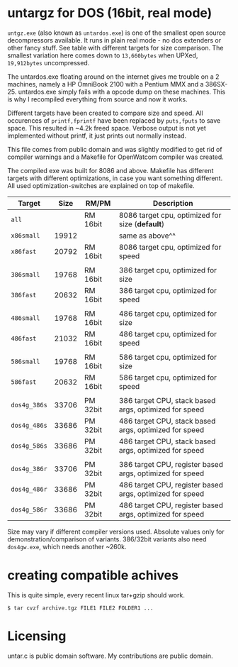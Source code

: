 # untargz for DOS (16bit, real mode)

``untgz.exe`` (also known as ``untardos.exe``) is one of the smallest open source decompressors available. It runs in plain real mode - no dos extenders or other fancy stuff.
See table with different targets for size comparison. The smallest variation here comes down to `13,660bytes` when UPXed, `19,912bytes` uncompressed.

The untardos.exe floating around on the internet gives me trouble on a 2 machines, namely a HP OmniBook 2100 with a Pentium MMX and a 386SX-25. untardos.exe simply fails with a opcode dump on these machines. This is why I recompiled everything from source and now it works. 

Different targets have been created to compare size and speed.
All occurences of `printf,fprintf` have been replaced by `puts,fputs` to save space. This resulted in ~4.2k freed space.
Verbose output is not yet implemented without printf, it just prints out normally instead. 
 
This file comes from public domain and was slightly modified to get rid of compiler warnings and a Makefile for OpenWatcom compiler was created. 
 
The compiled exe was built for 8086 and above. 
Makefile has different targets with different optimizations, in case you want something different. 
All used optimization-switches are explained on top of makefile. 

| Target       |  Size  |   RM/PM  | Description                                              |
| ------------ | ------ | -------- | -------------------------------------------------------- |
|``all``       |        | RM 16bit | 8086 target cpu, optimized for size (**default**)        |
|``x86small``  | 19912  |          | same as above^^                                          |
|``x86fast``   | 20792  | RM 16bit | 8086 target cpu, optimized for speed                     |
|              |        |          |                                                          |
|``386small``  | 19768  | RM 16bit | 386 target cpu, optimized for size                       |
|``386fast``   | 20632  | RM 16bit | 386 target cpu, optimized for speed                      |
|              |        |          |                                                          |
|``486small``  | 19768  | RM 16bit | 486 target cpu, optimized for size                       |
|``486fast``   | 21032  | RM 16bit | 486 target cpu, optimized for speed                      |
|              |        |          |                                                          |
|``586small``  | 19768  | RM 16bit | 586 target cpu, optimized for size                       |
|``586fast``   | 20632  | RM 16bit | 586 target cpu, optimized for speed                      |
|              |        |          |                                                          |
|``dos4g_386s``| 33706  | PM 32bit | 386 target CPU, stack based args, optimized for speed    |
|``dos4g_486s``| 33686  | PM 32bit | 486 target CPU, stack based args, optimized for speed    |
|``dos4g_586s``| 33686  | PM 32bit | 486 target CPU, stack based args, optimized for speed    |
|              |        |          |                                                          |
|``dos4g_386r``| 33706  | PM 32bit | 386 target CPU, register based args, optimized for speed |
|``dos4g_486r``| 33686  | PM 32bit | 486 target CPU, register based args, optimized for speed |
|``dos4g_586r``| 33686  | PM 32bit | 486 target CPU, register based args, optimized for speed |

Size may vary if different compiler versions used. Absolute values only for demonstration/comparison of variants.
386/32bit variants also need `dos4gw.exe`, which needs another ~260k. 
 
# creating compatible achives
This is quite simple, every recent linux tar+gzip should work.
```
$ tar cvzf archive.tgz FILE1 FILE2 FOLDER1 ...
```
 
# Licensing
untar.c is public domain software. My contributions are public domain.

